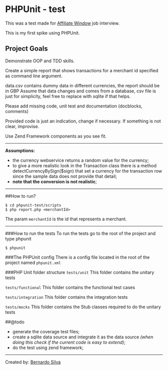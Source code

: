 PHPUnit - test
============

This was a test made for [Affiliate Window](http://uk.affiliatewindow.com/) job interview. 

This is my first spike using PHPUnit.


Project Goals
-------
Demonstrate OOP and TDD skills.

Create a simple report that shows transactions for a merchant id specified as command line argument.

data.csv contains dummy data in different currencies, the report should be in GBP
Assume that data changes and comes from a database, csv file is just for simplicity, 
feel free to replace with sqlite if that helps.

Please add missing code, unit test and documentation (docblocks, comments)

Provided code is just an indication, change if necessary. If something is not clear, improvise.

Use Zend Framework components as you see fit. 

---
**Assumptions:** 

* the currency webservice returns a random value for the currency;
* to give a more realistic look in the Transaction class there is a method detectCurrencyBySign($sign) that set a currency for the transaction row since the sample data does not provide that detail;
* **note that the conversion is not realistic**;

---

##How to run?


    $ cd phpunit-test/scripts
    $ php report.php <merchantId>

The param `merchantId` is the id that represents a merchant.

---

###How to run the tests
To run the tests go to the root of the project and type phpunit 

    $ phpunit


###The PHPUnit config
There is a config file located in the root of the project named `phpunit.xml`

###PHP Unit folder structure
`tests/unit`
This folder contains the unitary tests

 `tests/functional`
This folder contains the functional test cases
    
`tests/integration`
This folder contains the integration tests

`tests/mocks`
This folder contains the Stub classes required to do the unitary tests

##@todo
* generate the coverage test files;
* create a sqlite data source and integrate it as the data source *(when doing this check if the current code is easy to extend)*;
* do the test using zend framework;

----
Created by: [Bernardo Silva](http://www.bernardosilva.com/)